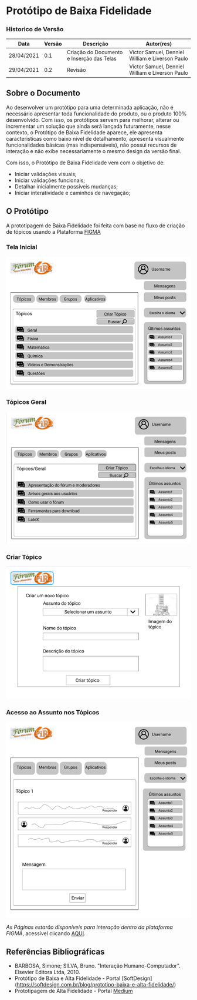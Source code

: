# Protótipo de Baixa Fidelidade

### Historico de Versão

| Data       | Versão | Descrição             | Autor(res)      |
| ---------- | ------ | --------------------- | --------------- |
| 28/04/2021 | 0.1    | Criação do Documento e Inserção das Telas  | Victor Samuel, Denniel William e Liverson Paulo  |
| 29/04/2021 | 0.2   | Revisão  | Victor Samuel, Denniel William e Liverson Paulo  |

## Sobre o Documento
Ao desenvolver um protótipo para uma determinada aplicação, não é necessário apresentar toda funcionalidade do produto, ou o produto 100% desenvolvido. Com isso, os protótipos servem para melhorar, alterar ou incrementar um solução que ainda será lançada futuramente, nesse contexto, o Protótipo de Baixa Fidelidade aparece, ele apresenta caracterìsticas como baixo nível de detalhamento, apresenta visualmente funcionalidades básicas (mas indispensáveis), não possui recursos de interação e não exibe necessariamente o mesmo design da versão final. 

Com isso, o Protótipo de Baixa Fidelidade vem com o objetivo de:
* Iniciar validações visuais;
* Iniciar validações funcionais;
* Detalhar inicialmente possíveis mudanças;
* Iniciar interatividade e caminhos de navegação;

## O Protótipo 

A prototipagem de Baixa Fidelidade foi feita com base no fluxo de criação de tópicos usando a Plataforma [FIGMA](https://www.figma.com/)

### Tela Inicial 
![](../../assets/prototipos/baixa_fidelidade/inicial.png)

### Tópicos Geral
![](../../assets/prototipos/baixa_fidelidade/geral.png)


### Criar Tópico
![](../../assets/prototipos/baixa_fidelidade/criar.png)


### Acesso ao Assunto nos Tópicos
![](../../assets/prototipos/baixa_fidelidade/assunto_d.png)


*As Páginas estarão disponíveis para interação dentro da plataforma FIGMA*, acessível clicando [AQUI](https://www.figma.com/proto/PTWZzhjcBSBzPOqtIBMaGV/Prot%C3%B3tipo-de-Baixa-Fidelidade-F%C3%B3rum-Pir2?page-id=0%3A1&node-id=19%3A3&viewport=254%2C280%2C0.22335600852966309&scaling=scale-down).


## Referências Bibliográficas 

* BARBOSA, Simone; SILVA, Bruno. "Interação Humano-Computador". Elsevier Editora Ltda, 2010.
* Protótipo de Baixa e Alta Fidelidade - Portal [SoftDesign] (https://softdesign.com.br/blog/prototipo-baixa-e-alta-fidelidade/)
* Prototipagem de Alta Fidelidade - Portal [Medium](https://medium.com/somos-tera/prototipagem-de-alta-fidelidade-635d745b662b)


